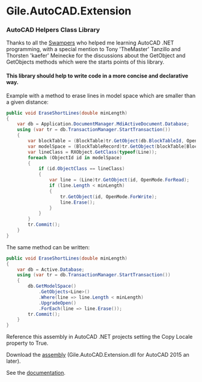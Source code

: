 # Gile.AutoCAD.Extension
### AutoCAD Helpers Class Library
Thanks to all the [Swampers](http://www.theswamp.org/index.php) who helped me learning AutoCAD .NET programming, with a special mention to Tony 'TheMaster' Tanzillo and Thorsten 'kaefer' Meinecke for the discussions about the GetObject<T> and GetObjects<T> methods which were the starts points of this library.

#### This library should help to write code in a more concise and declarative way.
Example with a method to erase lines in model space which are smaller than a given distance:
    
```c#
public void EraseShortLines(double minLength)
{
    var db = Application.DocumentManager.MdiActiveDocument.Database;
    using (var tr = db.TransactionManager.StartTransaction())
    {
        var blockTable = (BlockTable)tr.GetObject(db.BlockTableId, OpenMode.ForRead);
        var modelSpace = (BlockTableRecord)tr.GetObject(blockTable[BlockTableRecord.ModelSpace], OpenMode.ForRead);
        var lineClass = RXObject.GetClass(typeof(Line));
        foreach (ObjectId id in modelSpace)
        {
            if (id.ObjectClass == lineClass)
            {
                var line = (Line)tr.GetObject(id, OpenMode.ForRead);
                if (line.Length < minLength)
                {
                    tr.GetObject(id, OpenMode.ForWrite);
                    line.Erase();
                }
            }
        }
        tr.Commit();
    }
}
```
The same method can be written:

```c#
public void EraseShortLines(double minLength)
{
    var db = Active.Database;
    using (var tr = db.TransactionManager.StartTransaction())
    {
        db.GetModelSpace()
            .GetObjects<Line>()
            .Where(line => line.Length < minLength)
            .UpgradeOpen()
            .ForEach(line => line.Erase());
        tr.Commit();
    }
}
```

Reference this assembly in AutoCAD .NET projects setting the Copy Locale property to True.

Download the [assembly](https://gilecad.azurewebsites.net/Resources/Gile.AutoCAD.Extension.zip) (Gile.AutoCAD.Extension.dll for AutoCAD 2015 an later).

See the [documentation](https://gilecad.azurewebsites.net/Resources/AcadExtensionHelp/index.html).

